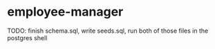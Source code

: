 # employee-manager

TODO: finish schema.sql, write seeds.sql, run both of those files in the postgres shell